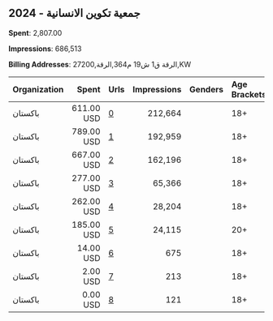 ## 2024 - جمعية تكوين الانسانية 
**Spent**: 2,807.00

**Impressions**: 686,513

**Billing Addresses**: الرقة ق1 ش19 م364,الرقة,27200,KW

|Organization|Spent|Urls|Impressions|Genders|Age Brackets|Country Codes|
|:---|---:|:---|---:|:---|:---|:---|
|باكستان|611.00 USD|[0](https://www.snap.com/political-ads/asset/b87f8caa9d30a7df37494f6c76e1002201c4508edff07d170f139019924aa844?mediaType=mp4)|212,664||18+|kuwait|
|باكستان|789.00 USD|[1](https://www.snap.com/political-ads/asset/51558223d9ba14286770b6af879ec37e8f975fa9aee12ff405fc60df5776db34?mediaType=mp4)|192,959||18+|kuwait|
|باكستان|667.00 USD|[2](https://www.snap.com/political-ads/asset/929e7bcd11eeaebaed269afdd299b133cba38e52aa8a3be7b66cc06b3598a95e?mediaType=mp4)|162,196||18+|kuwait|
|باكستان|277.00 USD|[3](https://www.snap.com/political-ads/asset/91bc5499183ebe9785f59f4b7822dd7d8155a10c3155890b526e00af7706fec6?mediaType=mp4)|65,366||18+|kuwait|
|باكستان|262.00 USD|[4](https://www.snap.com/political-ads/asset/2e15ecabeb868f0135b45f4ab3216804440ee8849aa0d73ce630ddaa5f8b64da?mediaType=mp4)|28,204||18+|kuwait|
|باكستان|185.00 USD|[5](https://www.snap.com/political-ads/asset/383c9a10a61939be8368dc37512f6dd8e49ed0340e872436b94046df24fe0171?mediaType=mp4)|24,115||20+|kuwait|
|باكستان|14.00 USD|[6](https://www.snap.com/political-ads/asset/2e15ecabeb868f0135b45f4ab3216804440ee8849aa0d73ce630ddaa5f8b64da?mediaType=mp4)|675||18+|kuwait|
|باكستان|2.00 USD|[7](https://www.snap.com/political-ads/asset/8cfef6d824c05b6fc8e2ad3d909307e7e935037d2befbf6aabe24931a6937346?mediaType=mp4)|213||18+|kuwait|
|باكستان|0.00 USD|[8](https://www.snap.com/political-ads/asset/383c9a10a61939be8368dc37512f6dd8e49ed0340e872436b94046df24fe0171?mediaType=mp4)|121||18+|kuwait|
